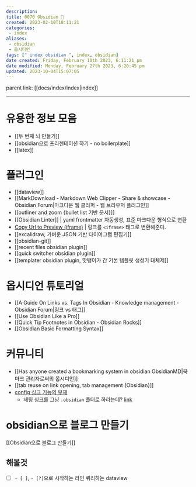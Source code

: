 ```yaml
---
description:
title: 0070 Obsidian 💎
created: 2023-02-10T18:11:21
categories: 
 - index
aliases: 
 - obsidian
 - 옵시디언
tags: [" index obsidian ", index, obsidian]
date created: Friday, February 10th 2023, 6:11:21 pm
date modified: Monday, February 27th 2023, 6:20:45 pm
updated: 2023-10-04T15:07:05
---
```

parent link: [[docs/index/index|index]]

---

# 유용한 정보 모음

- [[두 번째 뇌 만들기]]
- [[obsidian으로 프리젠테이션 하기 - no boilerplate]]
- [[latex]]

# 플러그인

- [[dataview]]
- [[MarkDownload - Markdown Web Clipper - Share & showcase - Obsidian Forum|마크다운 웹 클리퍼 - 웹 브라우저 플러그인]]
- [[outliner and zoom {bullet list 기반 문서}]]
- [[Obsidian Linter]] | yaml frontmatter 자동생성, 표준 마크다운 형식으로 변환
- [Copy Url to Preview (iframe)](obsidian://show-plugin?id=convert-url-to-iframe) | 링크를 `<iframe>` 태그로 변환해준다.
- [[excalidraw, 가벼운 JSON 기반 다이어그램 편집기]]
- [[obsidian-git]]
- [[recent files obsidian plugin]]
- [[quick switcher obsidian plugin]]
- [[templater obsidian plugin, 맛탱이가 간 기본 템플릿 생성기 대체제]]

# 옵시디언 튜토리얼

- [[A Guide On Links vs. Tags In Obsidian - Knowledge management - Obsidian Forum|링크 vs 태그]]
- [[Use Obsidian Like a Pro]]
- [[Quick Tip Footnotes in Obsidian - Obsidian Rocks]]
- [[Obsidian Basic Formatting Syntax]]

# 커뮤니티

- [[Has anyone created a bookmarking system in obsidian   ObsidianMD|북마크 관리자로써의 옵시디언]]
- [[tab reuse on link opening, tab management {Obsidian}]]
- [config 싱크 기능의 부재](https://forum.obsidian.md/t/copy-settings-from-existing-vault-option/11082)
  - 세팅 싱크를 그냥 `.obsidian` 폴더로 하라는데? [link](https://forum.obsidian.md/t/copy-current-vault-settings-to-new-one/36134/2)

# obsidian으로 블로그 만들기

[[Obsidian으로 블로그 만들기]]

## 해볼것

- [ ] `- [ ]`, `- [?]`으로 시작하는 라인 쿼리하는 dataview
